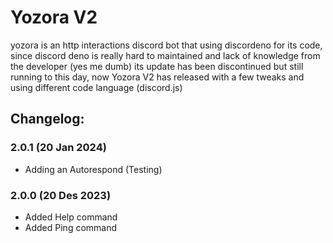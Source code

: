 # Yozora V2

yozora is an http interactions discord bot that using discordeno for its code, since discord deno is really hard to maintained and lack of knowledge from the developer (yes me dumb) its update has been discontinued but still running to this day, now Yozora V2 has released with a few tweaks and using different code language (discord.js)

## Changelog:
### 2.0.1 (20 Jan 2024)
- Adding an Autorespond (Testing)

### 2.0.0 (20 Des 2023)
- Added Help command
- Added Ping command